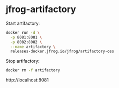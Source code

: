 # jfrog-artifactory

Start artifactory:
```bash
docker run -d \
  -p 8081:8081 \
  -p 8082:8082 \
  --name artifactory \
  releases-docker.jfrog.io/jfrog/artifactory-oss
```

Stop artifactory:
```bash
docker rm -f artifactory
```

http://localhost:8081
